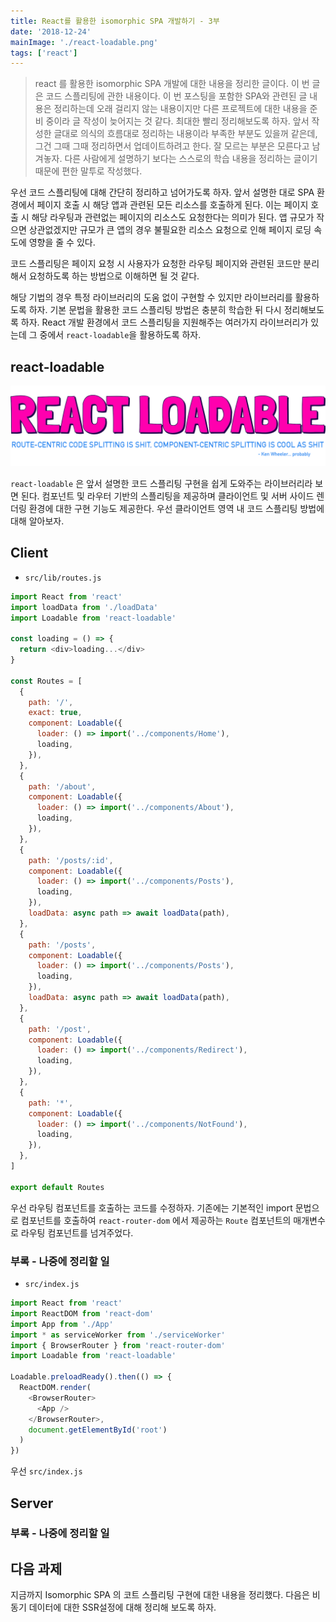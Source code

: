 ```yaml
---
title: React를 활용한 isomorphic SPA 개발하기 - 3부
date: '2018-12-24'
mainImage: './react-loadable.png'
tags: ['react']
---
```


> react 를 활용한 isomorphic SPA 개발에 대한 내용을 정리한 글이다. 이 번 글은 코드 스플리팅에 관한 내용이다. 이 번 포스팅을 포함한 SPA와 관련된 글 내용은 정리하는데 오래 걸리지 않는 내용이지만 다른 프로젝트에 대한 내용을 준비 중이라 글 작성이 늦어지는 것 같다. 최대한 빨리 정리해보도록 하자. 앞서 작성한 글대로 의식의 흐름대로 정리하는 내용이라 부족한 부분도 있을꺼 같은데, 그건 그때 그때 정리하면서 업데이트하려고 한다. 잘 모르는 부분은 모른다고 남겨놓자. 다른 사람에게 설명하기 보다는 스스로의 학습 내용을 정리하는 글이기 때문에 편한 말투로 작성했다.

우선 코드 스플리팅에 대해 간단히 정리하고 넘어가도록 하자. 앞서 설명한 대로 SPA 환경에서 페이지 호출 시 해당 앱과 관련된 모든 리소스를 호출하게 된다. 이는 페이지 호출 시 해당 라우팅과 관련없는 페이지의 리소스도 요청한다는 의미가 된다. 앱 규모가 작으면 상관없겠지만 규모가 큰 앱의 경우 불필요한 리소스 요청으로 인해 페이지 로딩 속도에 영향을 줄 수 있다.

코드 스플리팅은 페이지 요청 시 사용자가 요청한 라우팅 페이지와 관련된 코드만 분리해서 요청하도록 하는 방법으로 이해하면 될 것 같다.

해당 기법의 경우 특정 라이브러리의 도움 없이 구현할 수 있지만 라이브러리를 활용하도록 하자. 기본 문법을 활용한 코드 스플리팅 방법은 충분히 학습한 뒤 다시 정리해보도록 하자. React 개발 환경에서 코드 스플리팅을 지원해주는 여러가지 라이브러리가 있는데 그 중에서 `react-loadable`을 활용하도록 하자.

## react-loadable

![react-loadable](./react-loadable.png)

`react-loadable` 은 앞서 설명한 코드 스플리팅 구현을 쉽게 도와주는 라이브러리라 보면 된다. 컴포넌트 및 라우터 기반의 스플리팅을 제공하며 클라이언트 및 서버 사이드 렌더링 환경에 대한 구현 기능도 제공한다. 우선 클라이언트 영역 내 코드 스플리팅 방법에 대해 알아보자.

## Client

- `src/lib/routes.js`

```javascript
import React from 'react'
import loadData from './loadData'
import Loadable from 'react-loadable'

const loading = () => {
  return <div>loading...</div>
}

const Routes = [
  {
    path: '/',
    exact: true,
    component: Loadable({
      loader: () => import('../components/Home'),
      loading,
    }),
  },
  {
    path: '/about',
    component: Loadable({
      loader: () => import('../components/About'),
      loading,
    }),
  },
  {
    path: '/posts/:id',
    component: Loadable({
      loader: () => import('../components/Posts'),
      loading,
    }),
    loadData: async path => await loadData(path),
  },
  {
    path: '/posts',
    component: Loadable({
      loader: () => import('../components/Posts'),
      loading,
    }),
    loadData: async path => await loadData(path),
  },
  {
    path: '/post',
    component: Loadable({
      loader: () => import('../components/Redirect'),
      loading,
    }),
  },
  {
    path: '*',
    component: Loadable({
      loader: () => import('../components/NotFound'),
      loading,
    }),
  },
]

export default Routes
```

우선 라우팅 컴포넌트를 호출하는 코드를 수정하자. 기존에는 기본적인 import 문법으로 컴포넌트를 호출하여 `react-router-dom` 에서 제공하는 `Route` 컴포넌트의 매개변수로 라우팅 컴포넌트를 넘겨주었다.

### 부록 - 나중에 정리할 일

- `src/index.js`

```javascript
import React from 'react'
import ReactDOM from 'react-dom'
import App from './App'
import * as serviceWorker from './serviceWorker'
import { BrowserRouter } from 'react-router-dom'
import Loadable from 'react-loadable'

Loadable.preloadReady().then(() => {
  ReactDOM.render(
    <BrowserRouter>
      <App />
    </BrowserRouter>,
    document.getElementById('root')
  )
})
```

우선 `src/index.js`

## Server

### 부록 - 나중에 정리할 일

## 다음 과제

지금까지 Isomorphic SPA 의 코트 스플리팅 구현에 대한 내용을 정리했다. 다음은 비동기 데이터에 대한 SSR설정에 대해 정리해 보도록 하자.
